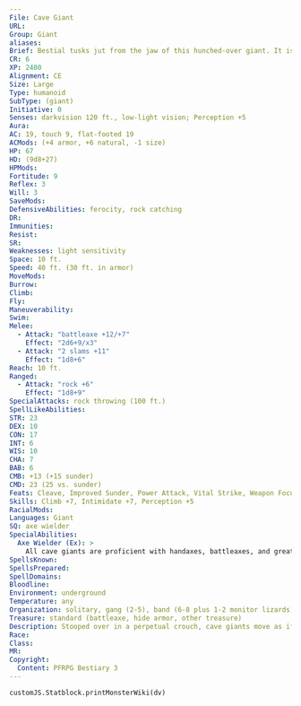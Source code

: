 ```yaml
---
File: Cave Giant
URL: 
Group: Giant
aliases: 
Brief: Bestial tusks jut from the jaw of this hunched-over giant. It is clad in armor patched together from the bones of past victims.
CR: 6
XP: 2400
Alignment: CE
Size: Large
Type: humanoid
SubType: (giant)
Initiative: 0
Senses: darkvision 120 ft., low-light vision; Perception +5
Aura: 
AC: 19, touch 9, flat-footed 19
ACMods: (+4 armor, +6 natural, -1 size)
HP: 67
HD: (9d8+27)
HPMods: 
Fortitude: 9
Reflex: 3
Will: 3
SaveMods: 
DefensiveAbilities: ferocity, rock catching
DR: 
Immunities: 
Resist: 
SR: 
Weaknesses: light sensitivity
Space: 10 ft.
Speed: 40 ft. (30 ft. in armor)
MoveMods: 
Burrow: 
Climb: 
Fly: 
Maneuverability: 
Swim: 
Melee: 
  - Attack: "battleaxe +12/+7"
    Effect: "2d6+9/x3"
  - Attack: "2 slams +11"
    Effect: "1d8+6"
Reach: 10 ft.
Ranged: 
  - Attack: "rock +6"
    Effect: "1d8+9"
SpecialAttacks: rock throwing (100 ft.)
SpellLikeAbilities: 
STR: 23
DEX: 10
CON: 17
INT: 6
WIS: 10
CHA: 7
BAB: 6
CMB: +13 (+15 sunder)
CMD: 23 (25 vs. sunder)
Feats: Cleave, Improved Sunder, Power Attack, Vital Strike, Weapon Focus (battleaxe)
Skills: Climb +7, Intimidate +7, Perception +5
RacialMods: 
Languages: Giant
SQ: axe wielder
SpecialAbilities:
  Axe Wielder (Ex): >
    All cave giants are proficient with handaxes, battleaxes, and greataxes.
SpellsKnown: 
SpellsPrepared: 
SpellDomains: 
Bloodline: 
Environment: underground
Temperature: any
Organization: solitary, gang (2-5), band (6-8 plus 1-2 monitor lizards), raiding party (9-12 plus 1-4 monitor lizards), or tribe (13-20 plus 30% noncombatants, plus 1 barbarian, fighter, or ranger chief of 3rd-5th level; 2-9 monitor lizards; 1-4 giant frilled lizards; and 10-15 dwarf, orc, or troglodyte slaves)
Treasure: standard (battleaxe, hide armor, other treasure)
Description: Stooped over in a perpetual crouch, cave giants move as if they had never mastered walking  erect. Their faces mix the worst features of ogre and feral orc. The largest would measure 10 feet in height if they ever stood straight. The typical cave giant weighs 1,000 pounds. Though few survive past 60 years, cave giants can live as long as 150 years.  While they prove remarkably adept with axes of all varieties, cave giants lack the patience to work metal. What metal a cave giant possesses was likely stolen from other giants or worked by enslaved subterranean smiths.  Slaves such as dwarves, orcs, and troglodytes do most of the labor in cave giant settlements. Poor treatment and the need for meat keep slave populations small and ever-rotating. New slaves are brought in whenever raiding parties remember to reign in their blood lust. Any prisoners who fail to submit to their new masters find themselves served on the dinner table or tossed screaming into the giant's cave lizard pens.  Giant lizards of all types serve as both guard beasts and sport for the cave giants. Giant frilled lizards are rarely pets, as most cave giants opt to keep less dangerous monitor lizards instead. Kept in check only by fear and brutal beatings, such pets turn on their handlers at the first sign of weakness. At feeding time, live captives are tossed into the pens, a festive event filled with boisterous cheers and spirited betting.
Race: 
Class: 
MR: 
Copyright:
  Content: PFRPG Bestiary 3
---
```

```dataviewjs
customJS.Statblock.printMonsterWiki(dv)
```
